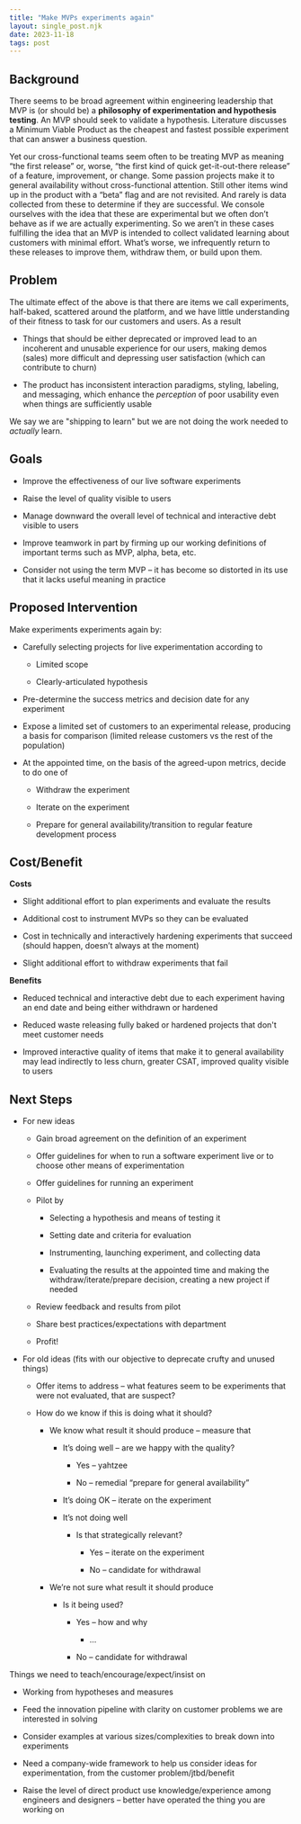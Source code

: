 ```yaml
---
title: "Make MVPs experiments again"
layout: single_post.njk
date: 2023-11-18
tags: post
---
```


## Background

There seems to be broad agreement within engineering leadership that MVP is (or should be) a **philosophy of experimentation and hypothesis testing**. An MVP should seek to validate a hypothesis. Literature discusses a Minimum Viable Product as the cheapest and fastest possible experiment that can answer a business question.

Yet our cross-functional teams seem often to be treating MVP as meaning “the first release” or, worse, “the first kind of quick get-it-out-there release” of a feature, improvement, or change. Some passion projects make it to general availability without cross-functional attention. Still other items wind up in the product with a “beta” flag and are not revisited. And rarely is data collected from these to determine if they are successful. We console ourselves with the idea that these are experimental but we often don’t behave as if we are actually experimenting. So we aren’t in these cases fulfilling the idea that an MVP is intended to collect validated learning about customers with minimal effort. What’s worse, we infrequently return to these releases to improve them, withdraw them, or build upon them.

## Problem

The ultimate effect of the above is that there are items we call experiments, half-baked, scattered around the platform, and we have little understanding of their fitness to task for our customers and users. As a result

- Things that should be either deprecated or improved lead to an incoherent and unusable experience for our users, making demos (sales) more difficult and depressing user satisfaction (which can contribute to churn)

- The product has inconsistent interaction paradigms, styling, labeling, and messaging, which enhance the _perception_ of poor usability even when things are sufficiently usable

We say we are "shipping to learn" but we are not doing the work needed to _actually_ learn.

## Goals

- Improve the effectiveness of our live software experiments

- Raise the level of quality visible to users

- Manage downward the overall level of technical and interactive debt visible to users

- Improve teamwork in part by firming up our working definitions of important terms such as MVP, alpha, beta, etc.

- Consider not using the term MVP – it has become so distorted in its use that it lacks useful meaning in practice

## Proposed Intervention

Make experiments experiments again by:

- Carefully selecting projects for live experimentation according to
    - Limited scope
    
    - Clearly-articulated hypothesis

- Pre-determine the success metrics and decision date for any experiment

- Expose a limited set of customers to an experimental release, producing a basis for comparison (limited release customers vs the rest of the population)

- At the appointed time, on the basis of the agreed-upon metrics, decide to do one of
    - Withdraw the experiment
    
    - Iterate on the experiment
    
    - Prepare for general availability/transition to regular feature development process

## Cost/Benefit

**Costs**

- Slight additional effort to plan experiments and evaluate the results

- Additional cost to instrument MVPs so they can be evaluated

- Cost in technically and interactively hardening experiments that succeed (should happen, doesn’t always at the moment)

- Slight additional effort to withdraw experiments that fail

**Benefits**

- Reduced technical and interactive debt due to each experiment having an end date and being either withdrawn or hardened

- Reduced waste releasing fully baked or hardened projects that don't meet customer needs

- Improved interactive quality of items that make it to general availability may lead indirectly to less churn, greater CSAT, improved quality visible to users

## Next Steps

- For new ideas
    - Gain broad agreement on the definition of an experiment
    
    - Offer guidelines for when to run a software experiment live or to choose other means of experimentation
    
    - Offer guidelines for running an experiment
    
    - Pilot by
        - Selecting a hypothesis and means of testing it
        
        - Setting date and criteria for evaluation
        
        - Instrumenting, launching experiment, and collecting data
        
        - Evaluating the results at the appointed time and making the withdraw/iterate/prepare decision, creating a new project if needed 
    
    - Review feedback and results from pilot
    
    - Share best practices/expectations with department
    
    - Profit!

- For old ideas (fits with our objective to deprecate crufty and unused things)
    - Offer items to address – what features seem to be experiments that were not evaluated, that are suspect?
    
    - How do we know if this is doing what it should?
        - We know what result it should produce – measure that
            - It’s doing well – are we happy with the quality?
                - Yes – yahtzee
                
                - No – remedial “prepare for general availability”
            
            - It’s doing OK – iterate on the experiment
            
            - It’s not doing well
                - Is that strategically relevant?
                    - Yes – iterate on the experiment
                    
                    - No – candidate for withdrawal
        
        - We’re not sure what result it should produce
            - Is it being used?
                - Yes – how and why
                    - …
                
                - No – candidate for withdrawal

Things we need to teach/encourage/expect/insist on

- Working from hypotheses and measures

- Feed the innovation pipeline with clarity on customer problems we are interested in solving

- Consider examples at various sizes/complexities to break down into experiments

- Need a company-wide framework to help us consider ideas for experimentation, from the customer problem/jtbd/benefit

- Raise the level of direct product use knowledge/experience among engineers and designers – better have operated the thing you are working on
